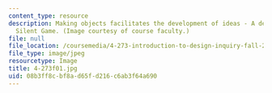 ```yaml
---
content_type: resource
description: Making objects facilitates the development of ideas - A design from the
  Silent Game. (Image courtesy of course faculty.)
file: null
file_location: /coursemedia/4-273-introduction-to-design-inquiry-fall-2001/08b3ff8cbf8ad65fd216c6ab3f64a690_4-273f01.jpg
file_type: image/jpeg
resourcetype: Image
title: 4-273f01.jpg
uid: 08b3ff8c-bf8a-d65f-d216-c6ab3f64a690
---
```

